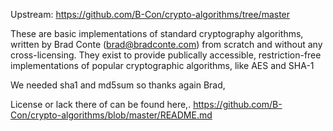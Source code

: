 Upstream: 
    https://github.com/B-Con/crypto-algorithms/tree/master

These are basic implementations of standard cryptography algorithms, written by Brad Conte (brad@bradconte.com) from scratch and without any cross-licensing. They exist to provide publically accessible, restriction-free implementations of popular cryptographic algorithms, like AES and SHA-1


We needed sha1 and md5sum so thanks again Brad, 

License or lack there of can be found here,. 
https://github.com/B-Con/crypto-algorithms/blob/master/README.md

